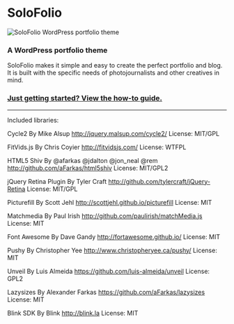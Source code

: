 # SoloFolio

![SoloFolio WordPress portfolio theme](http://i.imgur.com/4OliPId.jpg)

### A WordPress portfolio theme

SoloFolio makes it simple and easy to create the perfect portfolio and blog. It is built with the specific needs of photojournalists and other creatives in mind.

### [Just getting started? View the how-to guide.](http://solofol.io/guide.html)

---

Included libraries:

Cycle2
By Mike Alsup
http://jquery.malsup.com/cycle2/
License: MIT/GPL

FitVids.js
By Chris Coyier
http://fitvidsjs.com/
License: WTFPL

HTML5 Shiv
By @afarkas @jdalton @jon_neal @rem
http://github.com/aFarkas/html5shiv
License: MIT/GPL2

jQuery Retina Plugin
By Tyler Craft
http://github.com/tylercraft/jQuery-Retina
License: MIT/GPL

Picturefill
By Scott Jehl
http://scottjehl.github.io/picturefill
License: MIT

Matchmedia
By Paul Irish
http://github.com/paulirish/matchMedia.js
License: MIT

Font Awesome
By Dave Gandy
http://fortawesome.github.io/
License: MIT

Pushy
By Christopher Yee
http://www.christopheryee.ca/pushy/
License: MIT

Unveil
By Luis Almeida
https://github.com/luis-almeida/unveil
License: GPL2

Lazysizes
By Alexander Farkas
https://github.com/aFarkas/lazysizes
License: MIT

Blink SDK
By Blink
http://blink.la
License: MIT
